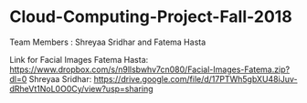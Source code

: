 # Cloud-Computing-Project-Fall-2018
Team Members : Shreyaa Sridhar and Fatema Hasta

Link for Facial Images 
      Fatema Hasta: https://www.dropbox.com/s/n9llsbwhv7cn080/Facial-Images-Fatema.zip?dl=0 
      Shreyaa Sridhar: https://drive.google.com/file/d/17PTWh5gbXU48iJuv-dRheVt1NoL0O0Cy/view?usp=sharing




